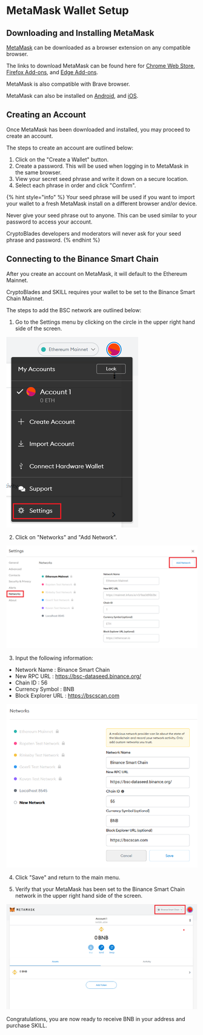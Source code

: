 # MetaMask Wallet Setup

## Downloading and Installing MetaMask

[MetaMask](https://metamask.io/) can be downloaded as a browser extension on any compatible browser.

The links to download MetaMask can be found here for [Chrome Web Store](https://chrome.google.com/webstore/detail/metamask/nkbihfbeogaeaoehlefnkodbefgpgknn), [Firefox Add-ons](https://addons.mozilla.org/en-US/firefox/addon/ether-metamask/), and [Edge Add-ons](https://microsoftedge.microsoft.com/addons/detail/metamask/ejbalbakoplchlghecdalmeeeajnimhm).

MetaMask is also compatible with Brave browser.

MetaMask can also be installed on [Android](https://play.google.com/store/apps/details?id=io.metamask&hl=en_US&ref=producthunt&_branch_match_id=739701339152755845), and [iOS](https://apps.apple.com/us/app/metamask/id1438144202?_branch_match_id=739701339152755845).

## Creating an Account

Once MetaMask has been downloaded and installed, you may proceed to create an account.

The steps to create an account are outlined below:

1. Click on the "Create a Wallet" button.
2. Create a password. This will be used when logging in to MetaMask in the same browser.
3. View your secret seed phrase and write it down on a secure location.
4. Select each phrase in order and click "Confirm".

{% hint style="info" %}
Your seed phrase will be used if you want to import your wallet to a fresh MetaMask install on a different browser and/or device.

Never give your seed phrase out to anyone. This can be used similar to your password to access your account.

CryptoBlades developers and moderators will never ask for your seed phrase and password.
{% endhint %}

## Connecting to the Binance Smart Chain

After you create an account on MetaMask, it will default to the Ethereum Mainnet.

CryptoBlades and SKILL requires your wallet to be set to the Binance Smart Chain Mainnet.

The steps to add the BSC network are outlined below:

1. Go to the Settings menu by clicking on the circle in the upper right hand side of the screen.

![](../.gitbook/assets/settings-metamask.png)

2. Click on "Networks" and "Add Network".

![](../.gitbook/assets/networks-metamask.png)

3. Input the following information:

* Network Name : Binance Smart Chain
* New RPC URL : https://bsc-dataseed.binance.org/
* Chain ID : 56
* Currency Symbol : BNB
* Block Explorer URL : https://bscscan.com

![](../.gitbook/assets/networks-info-metamask.png)

4. Click "Save" and return to the main menu.

5. Verify that your MetaMask has been set to the Binance Smart Chain network in the upper right hand side of the screen.

![](../.gitbook/assets/set-to-bsc-metamask.png)

Congratulations, you are now ready to receive BNB in your address and purchase SKILL.



